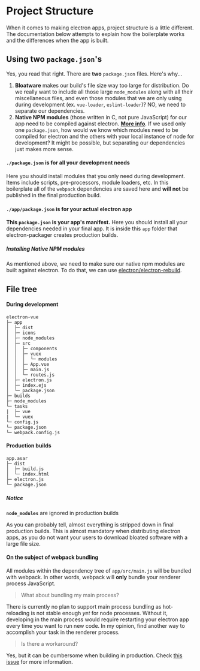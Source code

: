 # Project Structure
 When it comes to making electron apps, project structure is a little different. The documentation below attempts to explain how the boilerplate works and the differences when the app is built.

## Using two `package.json`'s
 Yes, you read that right. There are **two** `package.json` files. Here's why...
  1. **Bloatware** makes our build's file size way too large for distribution. Do we really want to include all those large `node_modules` along with all their miscellaneous files, and even those  modules that we are only using during development (ex. `vue-loader`, `eslint-loader`)? NO, we need to separate our dependencies.
  2. **Native NPM modules** (those written in C, not pure JavaScript) for our app need to be compiled against electron. [**More info**](http://electron.atom.io/docs/tutorial/using-native-node-modules/). If we used only one `package.json`, how would we know which modules need to be compiled for electron and the others with your local instance of node for development? It might be possible, but separating our dependencies just makes more sense.

#### `./package.json` is for all your development needs
Here you should install modules that you only need during development. Items include scripts, pre-processors, module loaders, etc. In this boilerplate all of the `webpack` dependencies are saved here and **will not** be published in the final production build.

#### `./app/package.json` is for your actual electron app
**This `package.json` is your app's manifest.** Here you should install all your dependencies needed in your final app. It is inside this `app` folder that electron-packager creates production builds.

##### Installing Native NPM modules
As mentioned above, we need to make sure our native npm modules are built against electron. To do that, we can use [electron/electron-rebuild](https://github.com/electron/electron-rebuild).

## File tree
#### During development
```
electron-vue
├─ app
│  ├─ dist
│  ├─ icons
│  ├─ node_modules
│  ├─ src
│  │  ├─ components
│  │  ├─ vuex
│  │  │  └─ modules
│  │  ├─ App.vue
│  │  ├─ main.js
│  │  └─ routes.js
│  ├─ electron.js
│  ├─ index.ejs
│  └─ package.json
├─ builds
├─ node_modules
└─ tasks
|  ├─ vue
|  └─ vuex
└─ config.js
└─ package.json
└─ webpack.config.js
```
#### Production builds
```
app.asar
├─ dist
│  ├─ build.js
│  └─ index.html
├─ electron.js
└─ package.json
```
##### Notice
**`node_modules`** are ignored in production builds

As you can probably tell, almost everything is stripped down in final production builds. This is almost mandatory when distributing electron apps, as you do not want your users to download bloated software with a large file size.

#### On the subject of webpack bundling
All modules within the dependency tree of `app/src/main.js` will be bundled with webpack. In other words, webpack will **only** bundle your renderer process JavaScript. 

> What about bundling my main process?

There is currently no plan to support main process bundling as hot-reloading is not stable enough *yet* for node processes. Without it, developing in the main process would require restarting your electron app every time you want to run new code. In my opinion, find another way to accomplish your task in the renderer process.

> Is there a workaround?

Yes, but it can be cumbersome when building in production. Check [this issue](https://github.com/SimulatedGREG/electron-vue/issues/22) for more information.
